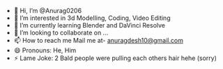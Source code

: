 - 👋 Hi, I’m @Anurag0206
- 👀 I’m interested in 3d Modelling, Coding, Video Editing
- 🌱 I’m currently learning Blender and DaVinci Resolve
- 💞️ I’m looking to collaborate on ...
- 📫 How to reach me Mail me at- anuragdesh10@gmail.com
- 😄 Pronouns: He, Him
- ⚡ Lame Joke: 2 Bald people were pulling each others hair hehe (sorry)

<!---
Anurag0206/Anurag0206 is a ✨ special ✨ repository because its `README.md` (this file) appears on your GitHub profile.
You can click the Preview link to take a look at your changes.
--->
